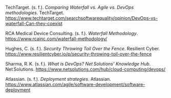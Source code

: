 TechTarget. (s. f.). *Comparing Waterfall vs. Agile vs. DevOps methodologies*. TechTarget. https://www.techtarget.com/searchsoftwarequality/opinion/DevOps-vs-waterfall-Can-they-coexist

RCA Medical Device Consulting. (s. f.). *Waterfall Methodology*. https://www.rcainc.com/waterfall-methodology/

Hughes, C. (s. f.). *Security Throwing Toil Over the Fence*. Resilient Cyber. https://www.resilientcyber.io/p/security-throwing-toil-over-the-fence

Sharma, R. K. (s. f.). *What is DevOps? Net Solutions’ Knowledge Hub*. Net Solutions. https://www.netsolutions.com/hub/cloud-computing/devops/

Atlassian. (s. f.). *Deployment strategies*. Atlassian. https://www.atlassian.com/agile/software-development/software-deployment

